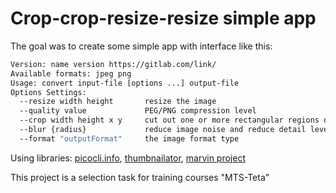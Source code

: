 # Сrop-crop-resize-resize simple app

The goal was to create some simple app with interface like this:
```bash
Version: name version https://gitlab.com/link/
Available formats: jpeg png
Usage: convert input-file [options ...] output-file
Options Settings:
  --resize width height       resize the image
  --quality value             PEG/PNG compression level
  --crop width height x y     сut out one or more rectangular regions of the image
  --blur {radius}             reduce image noise and reduce detail levels 
  --format "outputFormat"     the image format type
```

Using libraries: [picocli.info](https://picocli.info/), [thumbnailator](https://github.com/coobird/thumbnailator), [marvin project](https://github.com/gabrielarchanjo/marvin-framework)

This project is a selection task for training courses "MTS-Teta"
